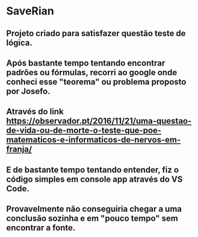 # SaveRian
## Projeto criado para satisfazer questão teste de lógica. 
## Após bastante tempo tentando encontrar padrões ou fórmulas, recorri ao google onde conheci esse "teorema" ou problema proposto por Josefo.
## Através do link https://observador.pt/2016/11/21/uma-questao-de-vida-ou-de-morte-o-teste-que-poe-matematicos-e-informaticos-de-nervos-em-franja/
## E de bastante tempo tentando entender, fiz o código simples em console app através do VS Code. 
## Provavelmente não conseguiria chegar a uma conclusão sozinha e em "pouco tempo" sem encontrar a fonte.
